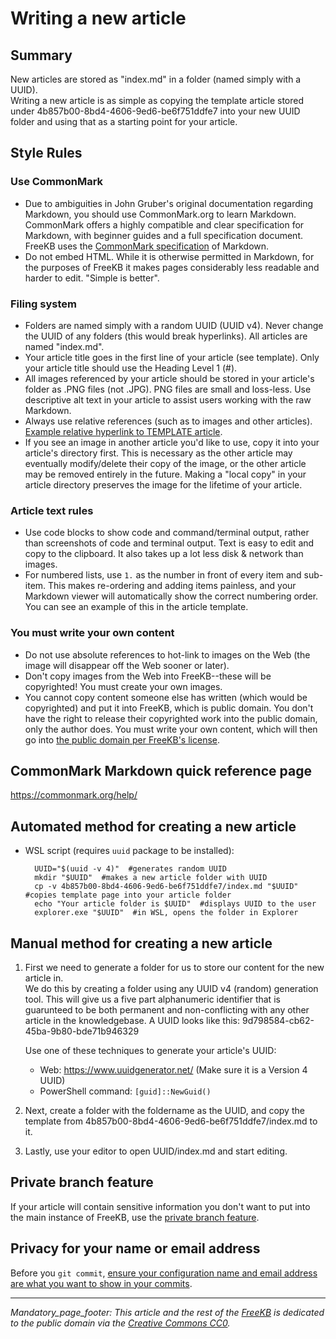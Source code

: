 # Writing a new article

## Summary
New articles are stored as "index.md" in a folder (named simply with a UUID).  
Writing a new article is as simple as copying the template article stored under 4b857b00-8bd4-4606-9ed6-be6f751ddfe7 into your new UUID folder and using that as a starting point for your article.

## Style Rules
### Use CommonMark
-  Due to ambiguities in John Gruber's original documentation regarding Markdown, you should use CommonMark.org to learn Markdown.  CommonMark offers a highly compatible and clear specification for Markdown, with beginner guides and a full specification document.   FreeKB uses the [CommonMark specification](https://spec.commonmark.org/current/) of Markdown.
- Do not embed HTML.  While it is otherwise permitted in Markdown, for the purposes of FreeKB it makes pages considerably less readable and harder to edit.  "Simple is better".

### Filing system
- Folders are named simply with a random UUID (UUID v4).  Never change the UUID of any folders (this would break hyperlinks).  All articles are named "index.md". 
- Your article title goes in the first line of your article (see template).  Only your article title should use the Heading Level 1 (#).
- All images referenced by your article should be stored in your article's folder as .PNG files (not .JPG).  PNG files are small and loss-less.  Use descriptive alt text in your article to assist users working with the raw Markdown.
- Always use relative references (such as to images and other articles).  [Example relative hyperlink to TEMPLATE article](../4b857b00-8bd4-4606-9ed6-be6f751ddfe7/index.md).
- If you see an image in another article you'd like to use, copy it into your article's directory first.  This is necessary as the other article may eventually modify/delete their copy of the image, or the other article may be removed entirely in the future.  Making a "local copy" in your article directory preserves the image for the lifetime of your article.

### Article text rules
- Use code blocks to show code and command/terminal output, rather than screenshots of code and terminal output.  Text is easy to edit and copy to the clipboard.  It also takes up a lot less disk & network than images.
- For numbered lists, use `1.` as the number in front of every item and sub-item.  This makes re-ordering and adding items painless, and your Markdown viewer will automatically show the correct numbering order.  You can see an example of this in the article template.


### You must write your own content
- Do not use absolute references to hot-link to images on the Web (the image will disappear off the Web sooner or later).  
- Don't copy images from the Web into FreeKB--these will be copyrighted!  You must create your own images.  
- You cannot copy content someone else has written (which would be copyrighted) and put it into FreeKB, which is public domain.  You don't have the right to release their copyrighted work into the public domain, only the author does.  You must write your own content, which will then go into [the public domain per FreeKB's license](../LICENSE.md).


## CommonMark Markdown quick reference page
https://commonmark.org/help/

## Automated method for creating a new article
- WSL script (requires `uuid` package to be installed):
    
        UUID="$(uuid -v 4)"  #generates random UUID
        mkdir "$UUID"  #makes a new article folder with UUID
        cp -v 4b857b00-8bd4-4606-9ed6-be6f751ddfe7/index.md "$UUID"  #copies template page into your article folder
        echo "Your article folder is $UUID"  #displays UUID to the user
        explorer.exe "$UUID"  #in WSL, opens the folder in Explorer

## Manual method for creating a new article
1. First we need to generate a folder for us to store our content for the new article in.  
We do this by creating a folder using any UUID v4 (random) generation tool.  This will give us a five part alphanumeric identifier that is guarunteed to be both permanent and non-conflicting with any other article in the knowledgebase.  A UUID looks like this: 9d798584-cb62-45ba-9b80-bde71b946329

    Use one of these techniques to generate your article's UUID:
    - Web:   https://www.uuidgenerator.net/ (Make sure it is a Version 4 UUID)
    - PowerShell command: `[guid]::NewGuid()`
1. Next, create a folder with the foldername as the UUID, and copy the template from 4b857b00-8bd4-4606-9ed6-be6f751ddfe7/index.md to it.
1. Lastly, use your editor to open UUID/index.md and start editing.

## Private branch feature
If your article will contain sensitive information you don't want to put into the main instance of FreeKB, use the [private branch feature](../7ad7eca0-9a4a-4ecd-95a6-b6eff8d0116c/index.md).

## Privacy for your name or email address
Before you `git commit`, [ensure your configuration name and email address are what you want to show in your commits](./05771c30-f03e-4dbb-8aee-ea0c57545626/index.md).
    

*** 
_Mandatory_page_footer: This article and the rest of the [FreeKB](../README.md) is dedicated to the public domain via the [Creative Commons CC0](../LICENSE.md)._



